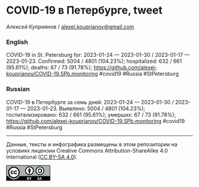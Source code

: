 COVID-19 в Петербурге, tweet
============================

*Алексей Куприянов* /
<a href="mailto:alexei.kouprianov@gmail.com" class="email">alexei.kouprianov@gmail.com</a>

### English

COVID-19 in St. Petersburg for: 2023-01-24 — 2023-01-30 / 2023-01-17 —
2023-01-23. Сonfirmed: 5004 / 4801 (104.23%); hospitalized: 632 / 661
(95.61%); deaths: 67 / 73 (91.78%);
<a href="https://github.com/alexei-kouprianov/COVID-19.SPb.monitoring" class="uri">https://github.com/alexei-kouprianov/COVID-19.SPb.monitoring</a>
\#covid19 \#Russia \#StPetersburg

### Russian

COVID-19 в Петербурге за семь дней: 2023-01-24 — 2023-01-30 / 2023-01-17
— 2023-01-23. Выявлено: 5004 / 4801 (104.23%); госпитализировано: 632 /
661 (95.61%); умерших: 67 / 73 (91.78%);
<a href="https://github.com/alexei-kouprianov/COVID-19.SPb.monitoring" class="uri">https://github.com/alexei-kouprianov/COVID-19.SPb.monitoring</a>
\#covid19 \#Russia \#StPetersburg

------------------------------------------------------------------------

Данные, тексты и инфографика размещены в этом репозитории на условиях
лицензии Creative Commons Attribution-ShareAlike 4.0 International ([CC
BY-SA 4.0](https://creativecommons.org/licenses/by-sa/4.0/)).

![](../misc/CC-BY-SA-icon.png "CC-BY-SA")
